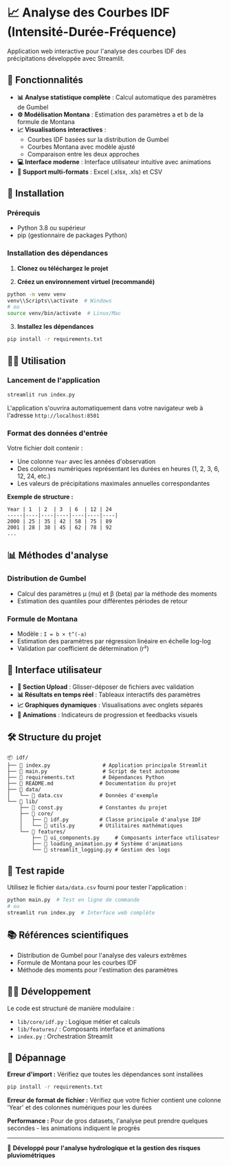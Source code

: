 # 📈 Analyse des Courbes IDF (Intensité-Durée-Fréquence)

Application web interactive pour l'analyse des courbes IDF des précipitations développée avec Streamlit.

## 🎯 Fonctionnalités

- **📊 Analyse statistique complète** : Calcul automatique des paramètres de Gumbel
- **⚙️ Modélisation Montana** : Estimation des paramètres a et b de la formule de Montana
- **📈 Visualisations interactives** :
  - Courbes IDF basées sur la distribution de Gumbel
  - Courbes Montana avec modèle ajusté
  - Comparaison entre les deux approches
- **💻 Interface moderne** : Interface utilisateur intuitive avec animations
- **📁 Support multi-formats** : Excel (.xlsx, .xls) et CSV

## 🚀 Installation

### Prérequis

- Python 3.8 ou supérieur
- pip (gestionnaire de packages Python)

### Installation des dépendances

1. **Clonez ou téléchargez le projet**

2. **Créez un environnement virtuel (recommandé)**

```bash
python -m venv venv
venv\\Scripts\\activate  # Windows
# ou
source venv/bin/activate  # Linux/Mac
```

3. **Installez les dépendances**

```bash
pip install -r requirements.txt
```

## 🏃‍♂️ Utilisation

### Lancement de l'application

```bash
streamlit run index.py
```

L'application s'ouvrira automatiquement dans votre navigateur web à l'adresse `http://localhost:8501`

### Format des données d'entrée

Votre fichier doit contenir :

- Une colonne `Year` avec les années d'observation
- Des colonnes numériques représentant les durées en heures (1, 2, 3, 6, 12, 24, etc.)
- Les valeurs de précipitations maximales annuelles correspondantes

**Exemple de structure :**

```
Year | 1  | 2  | 3  | 6  | 12 | 24
-----|----|----|----|----|----|----|
2000 | 25 | 35 | 42 | 58 | 75 | 89
2001 | 28 | 38 | 45 | 62 | 78 | 92
...
```

## 📊 Méthodes d'analyse

### Distribution de Gumbel

- Calcul des paramètres μ (mu) et β (beta) par la méthode des moments
- Estimation des quantiles pour différentes périodes de retour

### Formule de Montana

- Modèle : `I = b × t^(-a)`
- Estimation des paramètres par régression linéaire en échelle log-log
- Validation par coefficient de détermination (r²)

## 🎨 Interface utilisateur

- **📁 Section Upload** : Glisser-déposer de fichiers avec validation
- **📊 Résultats en temps réel** : Tableaux interactifs des paramètres
- **📈 Graphiques dynamiques** : Visualisations avec onglets séparés
- **🔄 Animations** : Indicateurs de progression et feedbacks visuels

## 🛠️ Structure du projet

```
📦 idf/
├── 📄 index.py                 # Application principale Streamlit
├── 📄 main.py                  # Script de test autonome
├── 📄 requirements.txt         # Dépendances Python
├── 📄 README.md               # Documentation du projet
├── 📁 data/
│   └── 📄 data.csv            # Données d'exemple
└── 📁 lib/
    ├── 📄 const.py            # Constantes du projet
    ├── 📁 core/
    │   ├── 📄 idf.py          # Classe principale d'analyse IDF
    │   └── 📄 utils.py        # Utilitaires mathématiques
    └── 📁 features/
        ├── 📄 ui_components.py     # Composants interface utilisateur
        ├── 📄 loading_animation.py # Système d'animations
        └── 📄 streamlit_logging.py # Gestion des logs
```

## 🧪 Test rapide

Utilisez le fichier `data/data.csv` fourni pour tester l'application :

```bash
python main.py  # Test en ligne de commande
# ou
streamlit run index.py  # Interface web complète
```

## 📚 Références scientifiques

- Distribution de Gumbel pour l'analyse des valeurs extrêmes
- Formule de Montana pour les courbes IDF
- Méthode des moments pour l'estimation des paramètres

## 👨‍💻 Développement

Le code est structuré de manière modulaire :

- `lib/core/idf.py` : Logique métier et calculs
- `lib/features/` : Composants interface et animations
- `index.py` : Orchestration Streamlit

## 🐛 Dépannage

**Erreur d'import :** Vérifiez que toutes les dépendances sont installées

```bash
pip install -r requirements.txt
```

**Erreur de format de fichier :** Vérifiez que votre fichier contient une colonne 'Year' et des colonnes numériques pour les durées

**Performance :** Pour de gros datasets, l'analyse peut prendre quelques secondes - les animations indiquent le progrès

---

🔬 **Développé pour l'analyse hydrologique et la gestion des risques pluviométriques**
